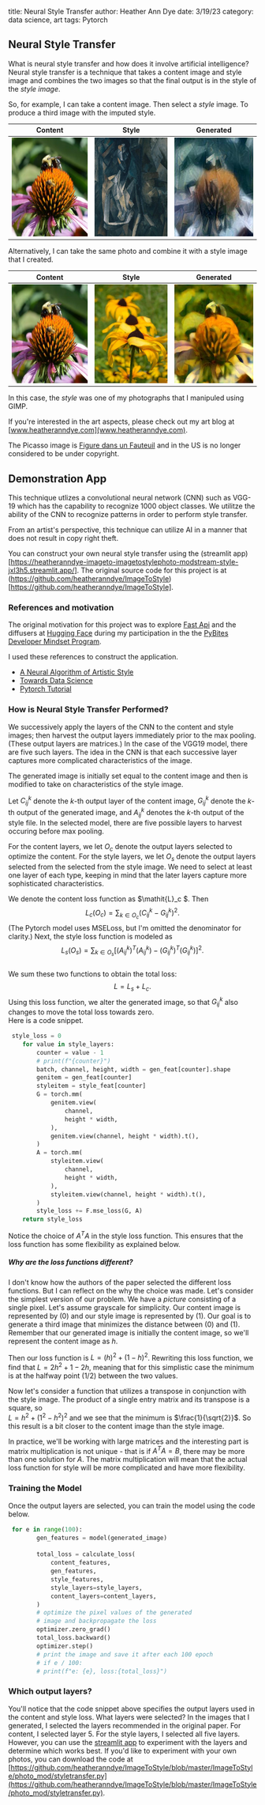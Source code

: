 title: Neural Style Transfer
author: Heather Ann Dye
date: 3/19/23
category: data science, art
tags: Pytorch

## Neural Style Transfer

What is neural style transfer and how does it involve artificial intelligence?  
Neural style transfer is a technique that takes a content image and style image and combines the two images so that the final output is in the style of the *style image*.  


So, for example, I can take a content image. Then select a *style* image.
To produce a third image with the imputed style.

|Content|Style|Generated|
|:---: |:---:|:---:|
|<img src="images/neural_files/squareflower.jpg" width = "200" height="200" >|<img src="/images/neural_files/picasso.jpg" width = "200" height="200" >| <img src="/images/neural_files/samplegenpicasso.jpg" width= 200 height = 200 >|

Alternatively, I can take the same photo and combine it with a style image that I created.

| Content|Style |Generated |
|:---: |:---:|:---:|
|<img src="images/neural_files/squareflower.jpg" width = "200" height="200" >|<img src="/images/neural_files/YellowFlowerWaterPixel.jpg" width = "200" height="200" >| <img src="/images/neural_files/samplegen.jpg" width= 200 height = 200 >|




In this case, the *style* was one of my photographs that I manipuled using  GIMP.  


If you're interested in the art aspects, please check out my art blog
at [www.heatheranndye.com](www.heatheranndye.com).

The Picasso image is [Figure dans un Fauteuil](https://en.wikipedia.org/wiki/File:Pablo_Picasso,_1909-10,_Figure_dans_un_Fauteuil_%28Seated_Nude,_Femme_nue_assise%29,_oil_on_canvas,_92.1_x_73_cm,_Tate_Modern,_London.jpg)
and in the US is no longer considered to be under copyright. 
## Demonstration App

This technique utlizes a convolutional neural network (CNN) such as VGG-19 which has the capability to recognize 1000 object classes.  We utilitze the ability of the CNN to recognize patterns in order to perform style transfer. 

From an artist's perspective, this technique can utilize AI in a manner that 
does not result in copy right theft. 

You can construct your own neural style transfer using the (streamlit app)[https://heatheranndye-imageto-imagetostylephoto-modstream-style-jxl3h5.streamlit.app/]. 
The original source code for this project is at (https://github.com/heatheranndye/ImageToStyle)[https://github.com/heatheranndye/ImageToStyle].

### References and motivation

The original motivation for this project was to explore [Fast Api](https://fastapi.tiangolo.com/)  and the diffusers at [Hugging Face](huggingface.co) during my 
participation in the the [PyBites Developer Mindset Program](https://pybit.es/catalogue/the-pdm-program/). 

I used these references to construct the application. 

* [A Neural Algorithm of Artistic Style](www.arxiv.org/pdf/1508.06576.pdf) 
* [Towards Data Science](https://towardsdatascience.com/implementing-neural-style-transfer-using-pytorch-fd8d43fb7bfa)
* [Pytorch Tutorial](https://pytorch.org/tutorials/beginner/dcgan_faces_tutorial.html )



### How is Neural Style Transfer Performed?

We successively apply the layers of the CNN to the content and style images; then harvest the output layers immediately prior to the max pooling. (These output layers are matrices.) In the case of the VGG19 model, there are five such layers. 
The idea in the CNN is that each successive layer captures more complicated characteristics of the image. 

The generated image is initially  set equal to the content image and then is modified to take on characteristics of the style image. 

Let $C^k _{ij}$ denote the $k$-th output layer of the content image, 
$G^k _{ij}$ denote the $k$-th output of the generated image, and $A^k_{ij}$ denotes the $k$-th  output of the style file.
In the selected model, there are five possible layers to harvest occuring before max pooling.  

For the content layers, we let $O_c$ denote the output layers selected to optimize the content. For the style layers, we let $O_s$ denote the output layers selected from the selected from the style image. 
We need to select at least one layer of each type, keeping in mind that the later layers capture more sophisticated characteristics. 

We denote the content loss function as $\mathit{L}_c $. Then  
$$ \mathit{L}_c (O_c) = \sum_{k \in O_c} (C^k _{ij} - G^k _{ij})^2 .$$
(The Pytorch model uses MSELoss, but I'm omitted the denominator for clarity.)
Next, the style loss function is modeled as 
$$\mathit{L}_s (O_s) = \sum_{k \in O_s}
[(A^k _{ij})^T (A^k _{ij})  -  (G^k _{ij})^T (G^k _{ij})]^2 .$$  
We sum these two functions to obtain the total loss:
$$\mathit{L} = \mathit{L}_s + \mathit{L}_c.$$
Using this loss function, we alter the generated image, so that $G^k _{ij}$ also changes to move the total loss towards zero.   
Here is a code snippet. 
```python 
 style_loss = 0
    for value in style_layers:
        counter = value - 1
        # print(f"{counter}")
        batch, channel, height, width = gen_feat[counter].shape
        genitem = gen_feat[counter]
        styleitem = style_feat[counter]
        G = torch.mm(
            genitem.view(
                channel,
                height * width,
            ),
            genitem.view(channel, height * width).t(),
        )
        A = torch.mm(
            styleitem.view(
                channel,
                height * width,
            ),
            styleitem.view(channel, height * width).t(),
        )
        style_loss += F.mse_loss(G, A)
    return style_loss
```


Notice the choice of $A^T A$ in the style loss function. This ensures that the loss function has some flexibility as explained below. 

##### Why are the loss functions different?

I don't know how the authors of the paper selected the different loss functions. But I can reflect on 
the why the choice was made. 
Let's consider the simplest version of our problem. 
We have a *picture* consisting of a single pixel. Let's assume grayscale for simplicity. 
Our content image is represented by $(0)$ and our style image is represented by $(1)$.  Our goal is to generate a third image that minimizes the distance between $(0)$ and $(1)$. Remember that our generated image is initially  the content image, so we'll represent the content image as $h$.

Then our loss function is 
$L = (h)^2 + (1-h)^2$. Rewriting this loss function, we find that 
$L =  2h^2 + 1 - 2h$, meaning that for this simplistic case the minimum is at the halfway point ($1/2$) between the two values.


Now let's consider a function that utilizes a transpose in conjunction with the style image.
The product of a single entry matrix and its transpose is a square, so  
$L = h^2 + (1^2-h^2)^2$ and we see that the minimum is $\frac{1}{\sqrt{2}}$. So this result is a bit closer to the content image than the style image.

In practice, we'll be working with large matrices and the interesting part is matrix multiplication is not unique - that is if $A^T A = B$, there may be more than one solution for $A$. 
The matrix multiplication will mean that the actual loss function for style will be more complicated and have more flexibility. 

### Training the Model

Once the output layers are selected, you can train the model using the code below.
```python
 for e in range(100):
        gen_features = model(generated_image)

        total_loss = calculate_loss(
            content_features,
            gen_features,
            style_features,
            style_layers=style_layers,
            content_layers=content_layers,
        )
        # optimize the pixel values of the generated
        # image and backpropagate the loss
        optimizer.zero_grad()
        total_loss.backward()
        optimizer.step()
        # print the image and save it after each 100 epoch
        # if e / 100:
        # print(f"e: {e}, loss:{total_loss}")
```


### Which output layers? 

You'll notice that the code snippet above specifies the output layers used in the content and style loss. 
What layers were selected?  In the images that I generated, I selected the layers recommended in the original paper. For content, I selected layer 5. For the style layers, I selected all five layers. 
However, you can use the [streamlit app](https://heatheranndye-imageto-imagetostylephoto-modstream-style-jxl3h5.streamlit.app/) to experiment with the layers and determine which works best.  If you'd like to experiment with your own photos, you can download the code at [https://github.com/heatheranndye/ImageToStyle/blob/master/ImageToStyle/photo_mod/styletransfer.py](https://github.com/heatheranndye/ImageToStyle/blob/master/ImageToStyle/photo_mod/styletransfer.py). 

